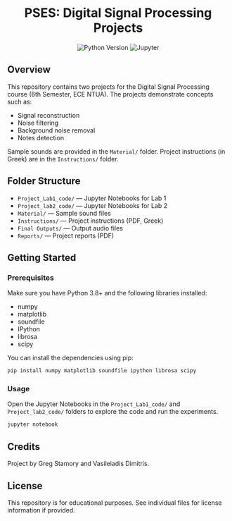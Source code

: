 <div align="center">
  <h1>PSES: Digital Signal Processing Projects</h1>
  <p>
    <img src="https://img.shields.io/badge/Python-3.8%2B-blue" alt="Python Version">
    <img src="https://img.shields.io/badge/Jupyter-Notebook-orange" alt="Jupyter">
  </p>
</div>

## Overview

This repository contains two projects for the Digital Signal Processing course (6th Semester, ECE NTUA). The projects demonstrate concepts such as:

- Signal reconstruction
- Noise filtering
- Background noise removal
- Notes detection

Sample sounds are provided in the `Material/` folder. Project instructions (in Greek) are in the `Instructions/` folder.

## Folder Structure

- `Project_Lab1_code/` — Jupyter Notebooks for Lab 1
- `Project_lab2_code/` — Jupyter Notebooks for Lab 2
- `Material/` — Sample sound files
- `Instructions/` — Project instructions (PDF, Greek)
- `Final Outputs/` — Output audio files
- `Reports/` — Project reports (PDF)

## Getting Started

### Prerequisites

Make sure you have Python 3.8+ and the following libraries installed:

- numpy
- matplotlib
- soundfile
- IPython
- librosa
- scipy

You can install the dependencies using pip:

```bash
pip install numpy matplotlib soundfile ipython librosa scipy
```

### Usage

Open the Jupyter Notebooks in the `Project_Lab1_code/` and `Project_lab2_code/` folders to explore the code and run the experiments.

```bash
jupyter notebook
```

## Credits

Project by Greg Stamory and Vasileiadis Dimitris.

## License

This repository is for educational purposes. See individual files for license information if provided.
